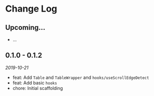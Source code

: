 # Change Log

## Upcoming...

- ... <!-- Add new lines here. Version number will be decided later -->

## 0.1.0 - 0.1.2

_2019-10-21_

- feat: Add `Table` and `TableWrapper` and `hooks/useScrollEdgeDetect`
- feat: Add basic `hooks`
- chore: Initial scaffolding
